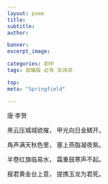 ```yaml
---
layout: poem
title: 
subtitle: 
author: 

banner:
excerpt_image: 

categories: 初中
tags: 部编版 必背 古诗词

top: 
meta: "Springfield"

---
```


唐·李贺

黑云压城城欲摧， 甲光向日金鳞开。

角声满天秋色里， 塞上燕脂凝夜紫。

半卷红旗临易水， 霜重鼓寒声不起。

报君黄金台上意， 提携玉龙为君死。